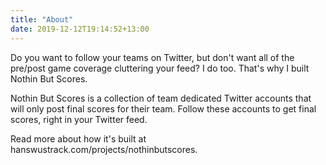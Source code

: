 ```yaml
---
title: "About"
date: 2019-12-12T19:14:52+13:00
---
```


Do you want to follow your teams on Twitter, but don't want all of the pre/post game coverage cluttering your feed? I do too. That's why I built Nothin But Scores.

Nothin But Scores is a collection of team dedicated Twitter accounts that will only post final scores for their team. Follow these accounts to get final scores, right in your Twitter feed.

Read more about how it's built at hanswustrack.com/projects/nothinbutscores.